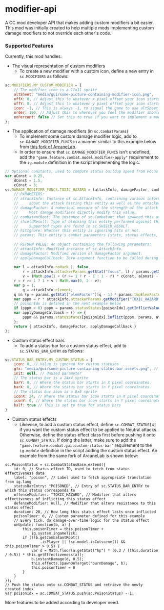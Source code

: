 # modifier-api
A CC mod developer API that makes adding custom modifiers a bit easier. This mod was initially created to help multiple mods implementing custom damage modifiers to not override each other's code.

### Supported Features

Currently, this mod handles:
* The visual representation of custom modifiers
  * To create a new modifier with a custom icon, define a new entry in `sc.MODIFIERS` as follows:
```js
sc.MODIFIERS.MY_CUSTOM_MODIFIER = {
    // The modifier icon is a 11x11 sprite
    altSheet: "media/gui/some-picture-containing-modifier-icon.png",
    offX: 0, // Adjust this to whatever x pixel offset your icon starts at
    offY: 0, // Adjust this to whatever y pixel offset your icon starts at
    icon: -1, // This is always -1, to signal the game to use altSheet for the icon
    order: 100, // Adjust this to wherever you feel the modifier should lie when ordered among other modifiers
    noPercent: false // Set this to true if you want to implement a modifier that does not use percents (ex. Riposte)
};
```
* The application of damage modifiers (in `sc.CombatParams`)
  * To implement some custom damage modifier logic, add to `sc.DAMAGE_MODIFIER_FUNCS` in a manner similar to this example below from [this fork of ArcaneLab](https://github.com/Hsifnus/ArcaneLab/blob/patch-1/js/combat/model/custom-status.js).
  * In order to ensure that `sc.DAMAGE_MODIFIER_FUNCS` isn't undefined, add the `"game.feature.combat.model.modifier-apply"` requirement to the `ig.module` definition in the script implementing the logic.
```js
// Optional constants, used to compute status buildup speed from Focus stat.
var aConst = 0.25,
    dConst = 1.5,
    cConst = 3;
sc.DAMAGE_MODIFIER_FUNCS.TOXIC_HAZARD = (attackInfo, damageFactor, combatantRoot, shieldResult, hitIgnore, params) => {
    // PARAMETERS:
    // attackInfo: Instance of sc.AttackInfo, containing various information
    //     about the attack hitting this entity as well as the attacker.
    // damageFactor: A numerical measure of the strength of the attack hitting this entity.
    //     Most damage modifiers directly modify this value.
    // combatantRoot: The instance of sc.Combatant that spawned this attack, whether directly or via proxy.
    // shieldResult: Type of blocking this entity performed against this attack.
    //     Supported types are found in sc.SHIELD_RESULT.
    // hitIgnore: Whether this entity is ignoring hits or not.
    // params: This entity's combat parameters (stats, status effects, modifiers, etc)
    
    // RETURN VALUE: An object containing the following parameters:
    // attackInfo: Modified instance of sc.AttackInfo.
    // damageFactor: Modified version of damageFactor argument.
    // applyDamageCallback: Zero-argument function to be called during the applyDamage function for this entity.
    
    var l = attackInfo.noHack || false,
        r = attackInfo.attackerParams.getStat("focus", l) / params.getStat("focus", l),
        v = (Math.pow(1 + (r >= 1 ? r - 1 : 1 - r) * cConst, aConst) - 1) * dConst;
    r = r >= 1 ? 1 + v : Math.max(0, 1 - v);
    var p = 1,
        q = attackInfo.element;
    q && (p = params.getStat("elemFactor")[q - 1] * params.tmpElemFactor[q - 1]);
    var pppm = r * attackInfo.attackerParams.getModifier("TOXIC_HAZARD") * p;
    // poisonIdx is defined in the next example below
    if (pppm > 0) pppm = params.statusStates[poisonIdx].getInflictValue(pppm, params, attackInfo, shieldResult);
    var applyDamageCallback = () => {
        pppm && params.statusStates[poisonIdx].inflict(pppm, params, attackInfo);
    };
    return { attackInfo, damageFactor, applyDamageCallback }
};
```
* Custom status effect bars
  * To add a status bar for a custom status effect, add to `sc.STATUS_BAR_ENTRY` as follows:
```js
sc.STATUS_BAR_ENTRY.MY_CUSTOM_STATUS = {
    icon: 0, // Value is ignored for custom statuses
    gfx: "media/gui/some-picture-containing-status-bar-assets.png", // A path to a sprite image
    init: null, // Unused parameter
    // The status bar is a 24x4 sprite
    barY: 0, // Where the status bar starts in X pixel coordinates.
    barX: 0, // Where the status bar starts in Y pixel coordinates.
    // The status bar icon is a 8x8 sprite
    iconX: 24, // Where the status bar icon starts in X pixel coordinates. Defaults to 24 if unspecified.
    iconY: 0, // Where the status bar icon starts in Y pixel coordinates. Defaults to 0 if unspecified.
    half: true // This is set to true for status bars
}
```
* Custom status effects
  * Likewise, to add a custom status effect, define `sc.COMBAT_STATUS[4]` if you want the custom status effect to be applied to Neutral attacks. Otherwise, define the status effect class first before pushing it onto `sc.COMBAT_STATUS`. If doing the latter, make sure to add the `"game.feature.combat.gui.custom-status-bar"` requirement to the `ig.module` definition in the script adding the custom status effect. An example from the same fork of ArcaneLab is shown below:
```
sc.PoisonStatus = sc.CombatStatusBase.extend({
    id: 0, // Status effect ID, used to fetch from status effectiveness data
    label: "poison", // Label used to fetch appropriate translation from ig.lang
    statusBarEntry: "POISONED", // Entry of sc.STATUS_BAR_ENTRY to which this status corresponds to
    offenseModifier: "TOXIC_HAZARD", // Modifier that alters effectiveness of inflicting this status effect
    defenseModifier: null, // Modifier that alters resistance to this status effect
    duration: 20, // How long this status effect lasts once inflicted
    poisonTimer: 0, // Custom parameter defined for this example
    // Every tick, do damage-over-time logic for the status effect
    onUpdate: function(b, a) {
        this.poisonTimer = this.poisonTimer +
            ig.system.ingameTick;
        if ((!b.getCombatantRoot()
                .isPlayer || !sc.model.isCutscene()) && this.poisonTimer > 0.5) {
            var d = Math.floor(a.getStat("hp") * (0.3 / (this.duration / 0.5)) * this.getEffectiveness(a));
            b.instantDamage(d, 0.5);
            this.effects.spawnOnTarget("burnDamage", b);
            this.poisonTimer = 0
        }
    }
});
// Push the status onto sc.COMBAT_STATUS and retrieve the newly created index
var poisonIdx = sc.COMBAT_STATUS.push(sc.PoisonStatus) - 1;
```

More features to be added according to developer need.
